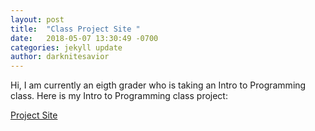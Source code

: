 ```yaml
---
layout: post
title:  "Class Project Site "
date:   2018-05-07 13:30:49 -0700
categories: jekyll update
author: darknitesavior
---
```


Hi, I am currently an eigth grader who is taking an Intro to Programming class. Here is my Intro to Programming class project: 

[Project Site][url]

[url]: /website/
